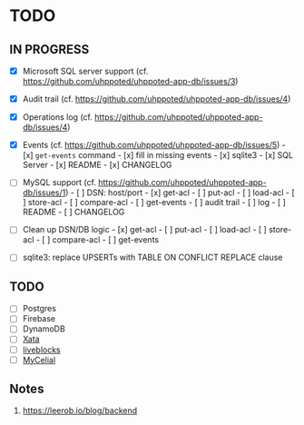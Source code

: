 # TODO

## IN PROGRESS

- [x] Microsoft SQL server support (cf. https://github.com/uhppoted/uhppoted-app-db/issues/3)
- [x] Audit trail (cf. https://github.com/uhppoted/uhppoted-app-db/issues/4)
- [x] Operations log (cf. https://github.com/uhppoted/uhppoted-app-db/issues/4)
- [x] Events (cf. https://github.com/uhppoted/uhppoted-app-db/issues/5)
      - [x] `get-events` command
      - [x] fill in missing events
      - [x] sqlite3
      - [x] SQL Server
      - [x] README
      - [x] CHANGELOG

- [ ] MySQL support (cf. https://github.com/uhppoted/uhppoted-app-db/issues/1)
      - [ ] DSN: host/port
      - [x] get-acl
      - [ ] put-acl
      - [ ] load-acl
      - [ ] store-acl
      - [ ] compare-acl
      - [ ] get-events
      - [ ] audit trail
      - [ ] log
      - [ ] README
      - [ ] CHANGELOG

- [ ] Clean up DSN/DB logic
      - [x] get-acl
      - [ ] put-acl
      - [ ] load-acl
      - [ ] store-acl
      - [ ] compare-acl
      - [ ] get-events

- [ ] sqlite3: replace UPSERTs with TABLE ON CONFLICT REPLACE clause

## TODO

- [ ] Postgres
- [ ] Firebase
- [ ] DynamoDB
- [ ] [Xata](https://xata.io)
- [ ] [liveblocks](https://liveblocks.io)
- [ ] [MyCelial](https://github.com/mycelial)

## Notes

1. https://leerob.io/blog/backend